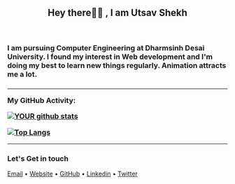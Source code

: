 ﻿<h2  align="center"> Hey there👋🏻 , I am Utsav Shekh    </h2>  <br/>

<p  align="center"><h3>I am pursuing Computer Engineering at Dharmsinh Desai University.
                        I found my interest in Web development and I'm doing my best to learn new things regularly.
                        Animation attracts me a lot.<h3></p>
<hr/>


**My GitHub Activity:** <br/>

<a  href="https://github.com/shekhutsav1962001">

![YOUR github stats](https://github-readme-stats.vercel.app/api?username=shekhutsav1962001)

[![Top Langs](https://github-readme-stats.vercel.app/api/top-langs?username=shekhutsav1962001&layout=compact)](https://github.com/shekhutsav1962001)



</a>
<hr/>
<h3>Let's Get in touch</h3>
<p >
  <a href="mailto:shekhutsav1962001@gmail.com" target="_blank">Email</a> •
  <a href=https://shekhutsav1962001.github.io/portfolio/index.html target="_blank">Website</a> •
  <a href=https://github.com/shekhutsav1962001/ target="_blank">GitHub</a> •
  <a href=https://www.linkedin.com/in/utsav-shekh-557306203  target="_blank">Linkedin</a> •
  <a href=https://twitter.com/utsav1519 target="_blank">Twitter</a>
</p>

